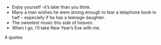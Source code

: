  - Enjoy yourself -it’s later than you think.
 - Many a man wishes he were strong enough to tear a telephone book in half – especially if he has a teenage daughter.
 - The sweetest music this side of heaven.
 - When I go, I’ll take New Year’s Eve with me.

4 quotes